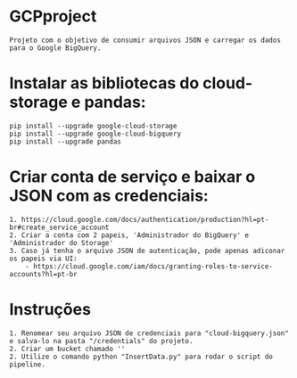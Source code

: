 # GCPproject
	Projeto com o objetivo de consumir arquivos JSON e carregar os dados para o Google BigQuery.

# Instalar as bibliotecas do cloud-storage e pandas:
	pip install --upgrade google-cloud-storage
	pip install --upgrade google-cloud-bigquery
	pip install --upgrade pandas

# Criar conta de serviço e baixar o JSON com as credenciais:
	1. https://cloud.google.com/docs/authentication/production?hl=pt-br#create_service_account
	2. Criar a conta com 2 papeis, 'Administrador do BigQuery' e 'Administrador do Storage'
	3. Caso já tenha o arquivo JSON de autenticação, pode apenas adiconar os papeis via UI: 		 
		- https://cloud.google.com/iam/docs/granting-roles-to-service-accounts?hl=pt-br

# Instruções
	1. Renomear seu arquivo JSON de credenciais para "cloud-bigquery.json" e salva-lo na pasta "/credentials" do projeto.
	2. Criar um bucket chamado ''
	2. Utilize o comando python "InsertData.py" para rodar o script do pipeline.
